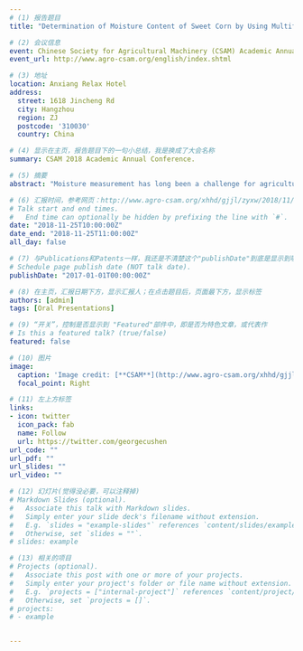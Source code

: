 ```yaml
---
# (1) 报告题目
title: "Determination of Moisture Content of Sweet Corn by Using Multifrequency Microwaves Swept Measurement"

# (2) 会议信息
event: Chinese Society for Agricultural Machinery (CSAM) Academic Annual Conference 2018
event_url: http://www.agro-csam.org/english/index.shtml

# (3) 地址
location: Anxiang Relax Hotel
address:
  street: 1618 Jincheng Rd
  city: Hangzhou
  region: ZJ
  postcode: '310030'
  country: China

# (4) 显示在主页，报告题目下的一句小总结，我是换成了大会名称
summary: CSAM 2018 Academic Annual Conference.

# (5) 摘要
abstract: "Moisture measurement has long been a challenge for agricultural products with high moisture content (MC). In view of this, our team constructed a novel microwave sensing system with off-the-shelf components and applied the system to moisture determination of sweet corn (MC of about 80% w.b.). To collect sufficient moisture-relevant information, a frequency-swept signal (containing 41 frequencies from 2.60 to 3.00 GHz) was taken as the original measurement signal. For further optimization, a total of 20 redundant frequencies were removed from the original measurement signal according to the frequency selection procedure. Four different algorithms, including deep neural network (DNN), random forest (RF), adaptive boosting (AdaBoost), and extreme gradient boosting (XGBoost), were employed to establish moisture prediction models. The proposed six-layer DNN showed the best performance (R2 = 0.980, RMSE = 2.023%, and MAE = 1.556%) in predicting the MC of sweet corn (ranging from 15.45% to 81.19% w.b.). The results showed that the developed microwave sensing system was capable of measuring the MC of sweet corn, and the system could potentially be applied to moisture determination of other agricultural products with high MC in the food processing industry."

# (6) 汇报时间，参考网页：http://www.agro-csam.org/xhhd/gjjl/zyxw/2018/11/65886.shtml
# Talk start and end times.
#   End time can optionally be hidden by prefixing the line with `#`.
date: "2018-11-25T10:00:00Z"
date_end: "2018-11-25T11:00:00Z"
all_day: false

# (7) 与Publications和Patents一样，我还是不清楚这个"publishDate"到底是显示到哪里？
# Schedule page publish date (NOT talk date).
publishDate: "2017-01-01T00:00:00Z"

# (8) 在主页，汇报日期下方，显示汇报人；在点击题目后，页面最下方，显示标签
authors: [admin]
tags: [Oral Presentations]

# (9) “开关”，控制是否显示到 "Featured"部件中，即是否为特色文章，或代表作
# Is this a featured talk? (true/false)
featured: false

# (10) 图片
image:
  caption: 'Image credit: [**CSAM**](http://www.agro-csam.org/xhhd/gjjl/zyxw/2018/11/65886.shtml)'
  focal_point: Right

# (11) 左上方标签
links:
- icon: twitter
  icon_pack: fab
  name: Follow
  url: https://twitter.com/georgecushen
url_code: ""
url_pdf: ""
url_slides: ""
url_video: ""

# (12) 幻灯片(觉得没必要，可以注释掉)
# Markdown Slides (optional).
#   Associate this talk with Markdown slides.
#   Simply enter your slide deck's filename without extension.
#   E.g. `slides = "example-slides"` references `content/slides/example-slides.md`.
#   Otherwise, set `slides = ""`.
# slides: example

# (13) 相关的项目
# Projects (optional).
#   Associate this post with one or more of your projects.
#   Simply enter your project's folder or file name without extension.
#   E.g. `projects = ["internal-project"]` references `content/project/deep-learning/index.md`.
#   Otherwise, set `projects = []`.
# projects:
# - example


---
```


